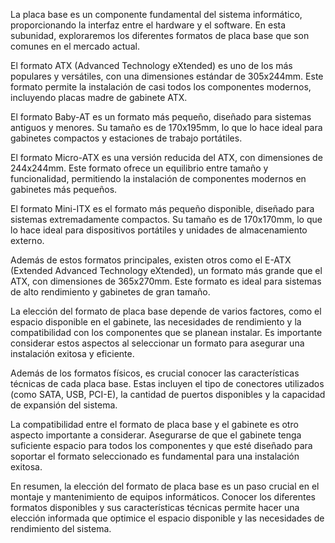 La placa base es un componente fundamental del sistema informático, proporcionando la interfaz entre el hardware y el software. En esta subunidad, exploraremos los diferentes formatos de placa base que son comunes en el mercado actual.

El formato ATX (Advanced Technology eXtended) es uno de los más populares y versátiles, con una dimensiones estándar de 305x244mm. Este formato permite la instalación de casi todos los componentes modernos, incluyendo placas madre de gabinete ATX.

El formato Baby-AT es un formato más pequeño, diseñado para sistemas antiguos y menores. Su tamaño es de 170x195mm, lo que lo hace ideal para gabinetes compactos y estaciones de trabajo portátiles.

El formato Micro-ATX es una versión reducida del ATX, con dimensiones de 244x244mm. Este formato ofrece un equilibrio entre tamaño y funcionalidad, permitiendo la instalación de componentes modernos en gabinetes más pequeños.

El formato Mini-ITX es el formato más pequeño disponible, diseñado para sistemas extremadamente compactos. Su tamaño es de 170x170mm, lo que lo hace ideal para dispositivos portátiles y unidades de almacenamiento externo.

Además de estos formatos principales, existen otros como el E-ATX (Extended Advanced Technology eXtended), un formato más grande que el ATX, con dimensiones de 365x270mm. Este formato es ideal para sistemas de alto rendimiento y gabinetes de gran tamaño.

La elección del formato de placa base depende de varios factores, como el espacio disponible en el gabinete, las necesidades de rendimiento y la compatibilidad con los componentes que se planean instalar. Es importante considerar estos aspectos al seleccionar un formato para asegurar una instalación exitosa y eficiente.

Además de los formatos físicos, es crucial conocer las características técnicas de cada placa base. Estas incluyen el tipo de conectores utilizados (como SATA, USB, PCI-E), la cantidad de puertos disponibles y la capacidad de expansión del sistema.

La compatibilidad entre el formato de placa base y el gabinete es otro aspecto importante a considerar. Asegurarse de que el gabinete tenga suficiente espacio para todos los componentes y que esté diseñado para soportar el formato seleccionado es fundamental para una instalación exitosa.

En resumen, la elección del formato de placa base es un paso crucial en el montaje y mantenimiento de equipos informáticos. Conocer los diferentes formatos disponibles y sus características técnicas permite hacer una elección informada que optimice el espacio disponible y las necesidades de rendimiento del sistema.
